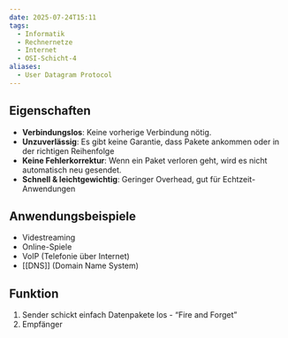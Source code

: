 ```yaml
---
date: 2025-07-24T15:11
tags:
  - Informatik
  - Rechnernetze
  - Internet
  - OSI-Schicht-4
aliases:
  - User Datagram Protocol
---
```

## Eigenschaften
- **Verbindungslos**: Keine vorherige Verbindung nötig.
- **Unzuverlässig**: Es gibt keine Garantie, dass Pakete ankommen oder in der richtigen Reihenfolge
- **Keine Fehlerkorrektur**: Wenn ein Paket verloren geht, wird es nicht automatisch neu gesendet.
- **Schnell & leichtgewichtig**: Geringer Overhead, gut für Echtzeit-Anwendungen

## Anwendungsbeispiele
- Videstreaming
- Online-Spiele
- VoIP (Telefonie über Internet)
- [[DNS]] (Domain Name System)

## Funktion
1. Sender schickt einfach Datenpakete los - “Fire and Forget”
2. Empfänger 